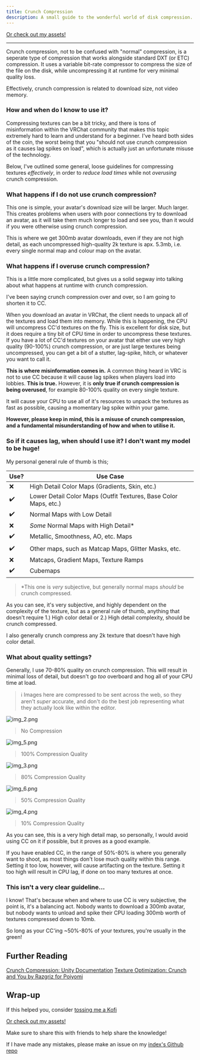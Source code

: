 ```yaml
---
title: Crunch Compression
description: A small guide to the wonderful world of disk compression.
---
```

<script type='text/javascript' src='https://storage.ko-fi.com/cdn/widget/Widget_2.js'></script><script type='text/javascript'>kofiwidget2.init('Support Me on Ko-fi', '#272727', 'J3J0HS3SU');kofiwidget2.draw();</script> 

[Or check out my assets!](https://angelware.net/)

--- 

Crunch compression, not to be confused with "normal" compression, is a seperate type of compression that works alongside standard DXT (or ETC) compression. It uses a variable bit-rate compressor to compress the size of the file on the disk, while uncompressing it at runtime for very minimal quality loss.

Effectively, crunch compression is related to download size, not video memory. 

### How and when do I know to use it?

Compressing textures can be a bit tricky, and there is tons of misinformation within the VRChat community that makes this topic extremely hard to learn and understand for a beginner. I've heard both sides of the coin, the worst being that you "should not use crunch compression as it causes lag spikes on load", which is actually just an unfortunate misuse of the technology.

Below, I've outlined some general, loose guidelines for compressing textures _effectively_, in order to _reduce load times_ while not *overusing* crunch compression. 

### What happens if I do not use crunch compression?

This one is simple, your avatar's download size will be larger. Much larger. This creates problems when users with poor connections try to download an avatar, as it will take them much longer to load and see you, than it would if you were otherwise using crunch compression.

This is where we get 300mb avatar downloads, even if they are not high detail, as each uncompressed high-quality 2k texture is apx. 5.3mb, i.e. every single normal map and colour map on the avatar.

### What happens if I overuse crunch compression?

This is a little more complicated, but gives us a solid segway into talking about what happens at runtime with crunch compression.

I've been saying crunch compression over and over, so I am going to shorten it to CC.

When you download an avatar in VRChat, the client needs to unpack all of the textures and load them into memory. While this is happening, the CPU will uncompress CC'd textures on the fly. This is excellent for disk size, but it does require a tiny bit of CPU time in order to uncompress these textures. If you have a lot of CC'd textures on your avatar that either use very high quality (90-100%) crunch compression, or are just large textures being uncompressed, you can get a bit of a stutter, lag-spike, hitch, or whatever you want to call it.

**This is where misinformation comes in.** A common thing heard in VRC is not to use CC because it will cause lag spikes when players load into lobbies. **This is true.** However, it is **only true if crunch compression is being overused**, for example 80-100% quality on every single texture.

It will cause your CPU to use all of it's resources to unpack the textures as fast as possible, causing a momentary lag spike within your game.

**However, please keep in mind, this is a misuse of crunch compression, and a fundamental misunderstanding of how and when to utilise it.**

### So if it causes lag, when should I use it? I don't want my model to be huge!

My personal general rule of thumb is this;

| Use? | Use Case                                                         |
|------|------------------------------------------------------------------|
| ❌    | High Detail Color Maps (Gradients, Skin, etc.)                   |
| ✔️   | Lower Detail Color Maps (Outfit Textures, Base Color Maps, etc.) |
| ✔️   | Normal Maps with Low Detail                                      |
| ❌    | *Some* Normal Maps with High Detail*                             |
| ✔️   | Metallic, Smoothness, AO, etc. Maps                              |
| ✔️   | Other maps, such as Matcap Maps, Glitter Masks, etc.             |
| ❌    | Matcaps, Gradient Maps, Texture Ramps                            |
| ✔️   | Cubemaps                                                         |

> *This one is _very_ subjective, but generally normal maps *should* be crunch compressed.

As you can see, it's very subjective, and highly dependent on the complexity of the texture, but as a general rule of thumb, anything that doesn't require 1.) High color detail or 2.) High detail complexity, should be crunch compressed.

I also generally crunch compress any 2k texture that doesn't have high color detail.

### What about quality settings?

Generally, I use 70-80% quality on crunch compression. This will result in minimal loss of detail, but doesn't go *too* overboard and hog all of your CPU time at load.

> ℹ️ Images here are compressed to be sent across the web, so they aren't *super* accurate, and don't do the best job representing what they actually look like within the editor.

![img_2.png](../../../assets/guides/crunch-compression/img_2.png)
> No Compression

![img_5.png](../../../assets/guides/crunch-compression/img_5.png)
> 100% Compression Quality

![img_3.png](../../../assets/guides/crunch-compression/img_3.png)
> 80% Compression Quality

![img_6.png](../../../assets/guides/crunch-compression/img_6.png)
> 50% Compression Quality

![img_4.png](../../../assets/guides/crunch-compression/img_4.png)
> 10% Compression Quality

As you can see, this is a very high detail map, so personally, I would avoid using CC on it if possible, but it proves as a good example. 

If you have enabled CC, in the range of 50%-80% is where you generally want to shoot, as most things don't lose much quality within this range. Setting it too low, however, will cause artifacting on the texture. Setting it too high will result in CPU lag, if done on too many textures at once.

### This isn't a very clear guideline...

I know! That's because when and where to use CC is very subjective, the point is, it's a balancing act. Nobody wants to download a 300mb avatar, but nobody wants to unload and spike their CPU loading 300mb worth of textures compressed down to 10mb.

So long as your CC'ing ~50%-80% of your textures, you're usually in the green!

## Further Reading

[Crunch Compression: Unity Documentation](https://docs.unity3d.com/Manual/texture-compression-formats.html)
[Texture Optimization: Crunch and You by Razgriz for Poiyomi](https://www.poiyomi.com/blog/2022-10-17-texture-optimization#crunch-and-you)

## Wrap-up

If this helped you, consider [tossing me a Kofi](https://ko-fi.com/angelware)

<script type='text/javascript' src='https://storage.ko-fi.com/cdn/widget/Widget_2.js'></script><script type='text/javascript'>kofiwidget2.init('Support Me on Ko-fi', '#272727', 'J3J0HS3SU');kofiwidget2.draw();</script> 

[Or check out my assets!](https://angelware.net/)

Make sure to share this with friends to help share the knowledge!

If I have made any mistakes, please make an issue on my [index's Github repo](https://github.com/uhKayla/AW_Index)

